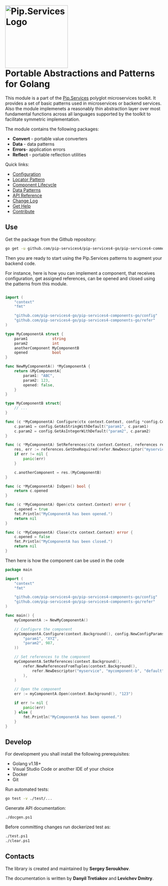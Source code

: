 # <img src="https://uploads-ssl.webflow.com/5ea5d3315186cf5ec60c3ee4/5edf1c94ce4c859f2b188094_logo.svg" alt="Pip.Services Logo" width="200"> <br/> Portable Abstractions and Patterns for Golang

This module is a part of the [Pip.Services](http://pip.services.org) polyglot microservices toolkit.
It provides a set of basic patterns used in microservices or backend services.
Also the module implemenets a reasonably thin abstraction layer over most fundamental functions across
all languages supported by the toolkit to facilitate symmetric implementation.

The module contains the following packages:

- **Convert** - portable value converters
- **Data** - data patterns
- **Errors**- application errors
- **Reflect** - portable reflection utilities

<a name="links"></a> Quick links:

* [Configuration](http://docs.pipservices.org/conceptual/configuration/component_configuration/)
* [Locator Pattern](http://docs.pipservices.org/conceptual/component/component_references/)
* [Component Lifecycle](http://docs.pipservices.org/conceptual/component/component_lifecycle/)
* [Data Patterns](http://docs.pipservices.org/conceptual/persistences/memory_persistence/)
* [API Reference](https://godoc.org/github.com/pip-services4/pip-services4-go/pip-services4-commons-go)
* [Change Log](CHANGELOG.md)
* [Get Help](http://docs.pipservices.org/get_help/)
* [Contribute](http://docs.pipservices.org/contribute/)


## Use

Get the package from the Github repository:
```bash
go get -u github.com/pip-services4/pip-services4-go/pip-services4-commons-go@latest
```
Then you are ready to start using the Pip.Services patterns to augment your backend code.

For instance, here is how you can implement a component, that receives configuration, get assigned references,
can be opened and closed using the patterns from this module.

```go

import (
	"context"
	"fmt"

	"github.com/pip-services4-go/pip-services4-components-go/config"
	"github.com/pip-services4-go/pip-services4-components-go/refer"
)

type MyComponentA struct {
	param1           string
	param2           int
	anotherComponent MyComponentB
	opened           bool
}

func NewMyComponentA() *MyComponentA {
	return &MyComponentA{
		param1: "ABC",
		param2: 123,
		opened: false,
	}
}

type MyComponentB struct{
    // ...
}

func (c *MyComponentA) Configure(ctx context.Context, config *config.ConfigParams) {
	c.param1 = config.GetAsStringWithDefault("param1", c.param1)
	c.param2 = config.GetAsIntegerWithDefault("param2", c.param2)
}

func (c *MyComponentA) SetReferences(ctx context.Context, references refer.IReferences) {
	res, err := references.GetOneRequired(refer.NewDescriptor("myservice", "mycomponent-b", "*", "*", "1.0"))
	if err != nil {
		panic(err)
	}

	c.anotherComponent = res.(MyComponentB)
}

func (c *MyComponentA) IsOpen() bool {
	return c.opened
}

func (c *MyComponentA) Open(ctx context.Context) error {
	c.opened = true
	fmt.Println("MyComponentA has been opened.")
	return nil
}

func (c *MyComponentA) Close(ctx context.Context) error {
	c.opened = false
	fmt.Println("MyComponentA has been closed.")
	return nil
}

```

Then here is how the component can be used in the code

```go
package main

import (
	"context"
	"fmt"

	"github.com/pip-services4-go/pip-services4-components-go/config"
	"github.com/pip-services4-go/pip-services4-components-go/refer"
)

func main() {
	myComponentA := NewMyComponentA()

	// Configure the component
	myComponentA.Configure(context.Background(), config.NewConfigParamsFromTuples(
		"param1", "XYZ",
		"param2", 987,
	))

	// Set references to the component
	myComponentA.SetReferences(context.Background(),
		refer.NewReferencesFromTuples(context.Background(),
			refer.NewDescriptor("myservice", "mycomponent-b", "default", "default", "1.0"), &MyComponentB{},
		),
	)

	// Open the component
	err := myComponentA.Open(context.Background(), "123")

	if err != nil {
		panic(err)
	} else {
		fmt.Println("MyComponentA has been opened.")
	}
}
```

## Develop

For development you shall install the following prerequisites:
* Golang v1.18+
* Visual Studio Code or another IDE of your choice
* Docker
* Git

Run automated tests:
```bash
go test -v ./test/...
```

Generate API documentation:
```bash
./docgen.ps1
```

Before committing changes run dockerized test as:
```bash
./test.ps1
./clear.ps1
```

## Contacts

The library is created and maintained by **Sergey Seroukhov**.

The documentation is written by **Danyil Tretiakov** and **Levichev Dmitry**.
